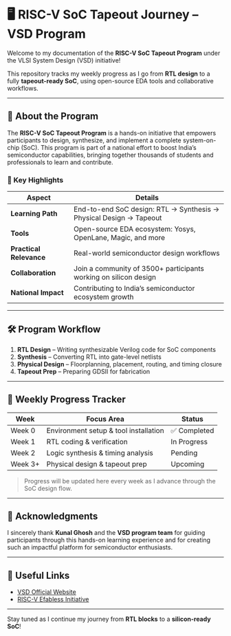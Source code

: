 # 🖥️ RISC-V SoC Tapeout Journey – VSD Program

Welcome to my documentation of the **RISC-V SoC Tapeout Program** under the VLSI System Design (VSD) initiative!  

This repository tracks my weekly progress as I go from **RTL design** to a fully **tapeout-ready SoC**, using open-source EDA tools and collaborative workflows.

---

## 🚀 About the Program

The **RISC-V SoC Tapeout Program** is a hands-on initiative that empowers participants to design, synthesize, and implement a complete system-on-chip (SoC). This program is part of a national effort to boost India’s semiconductor capabilities, bringing together thousands of students and professionals to learn and contribute.

### 🎯 Key Highlights

| Aspect | Details |
|--------|---------|
| **Learning Path** | End-to-end SoC design: RTL → Synthesis → Physical Design → Tapeout |
| **Tools** | Open-source EDA ecosystem: Yosys, OpenLane, Magic, and more |
| **Practical Relevance** | Real-world semiconductor design workflows |
| **Collaboration** | Join a community of 3500+ participants working on silicon design |
| **National Impact** | Contributing to India’s semiconductor ecosystem growth |

---

## 🛠️ Program Workflow

1. **RTL Design** – Writing synthesizable Verilog code for SoC components  
2. **Synthesis** – Converting RTL into gate-level netlists  
3. **Physical Design** – Floorplanning, placement, routing, and timing closure  
4. **Tapeout Prep** – Preparing GDSII for fabrication  

---

## 📅 Weekly Progress Tracker

| Week | Focus Area | Status |
|------|------------|--------|
| Week 0 | Environment setup & tool installation | ✅ Completed |
| Week 1 | RTL coding & verification | In Progress |
| Week 2 | Logic synthesis & timing analysis | Pending |
| Week 3+ | Physical design & tapeout prep | Upcoming |

> Progress will be updated here every week as I advance through the SoC design flow.

---

## 🙏 Acknowledgments

I sincerely thank **Kunal Ghosh** and the **VSD program team** for guiding participants through this hands-on learning experience and for creating such an impactful platform for semiconductor enthusiasts.

---

## 🔗 Useful Links

- [VSD Official Website](#)  
- [RISC-V Efabless Initiative](#)  

---

Stay tuned as I continue my journey from **RTL blocks** to a **silicon-ready SoC**!
